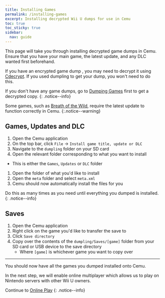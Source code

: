 ```yaml
---
title: Installing Games
permalink: /installing-games
excerpt: Installing decrypted Wii U dumps for use in Cemu
toc: true
toc_sticky: true
sidebar:
  nav: guide
---
```


This page will take you through installing decrypted game dumps in Cemu. Ensure that you have your main game, the latest update, and any DLC wanted first beforehand.

If you have an encrypted game dump , you may need to decrypt it using [Cdecrypt](/assets/files/Cdecrypt_v2.0b.zip). If you used dumpling to get your dump, you won't need to do this.

If you don't have any game dumps, go to [Dumping Games](/dumping-games) first to get a decrypted copy.
{: .notice--info}

Some games, such as [Breath of the Wild](https://wiki.cemu.info/wiki/The_Legend_of_Zelda:_Breath_of_the_Wild), require the latest update to function correctly in Cemu.
{:.notice--warning}

## Games, Updates and DLC

1. Open the Cemu application
1. On the top bar, click `File` -> `Install game title, update or DLC`
1. Navigate to the `dumpling` folder on your SD card
1. Open the relevant folder corresponding to what you want to install
  - This is either the `Games`, `Updates` or `DLC` folder
1. Open the folder of what you'd like to install
1. Open the `meta` folder and select `meta.xml`
1. Cemu should now automatically install the files for you

Do this as many times as you need until everything you dumped is installed.
{: .notice--info}

## Saves

1. Open the Cemu application
1. Right click on the game you'd like to transfer the save to
1. Click `Save directory`
1. Copy over the contents of the `dumpling/Saves/[game]` folder from your SD card or USB device to the save directory
    - Where `[game]` is whichever game you want to copy over

---

You should now have all the games you dumped installed onto Cemu.

In the next step, we will enable online multiplayer which allows us to play on Nintendo servers with other Wii U owners.

Continue to [Online Play](online-play)
{: .notice--info}
